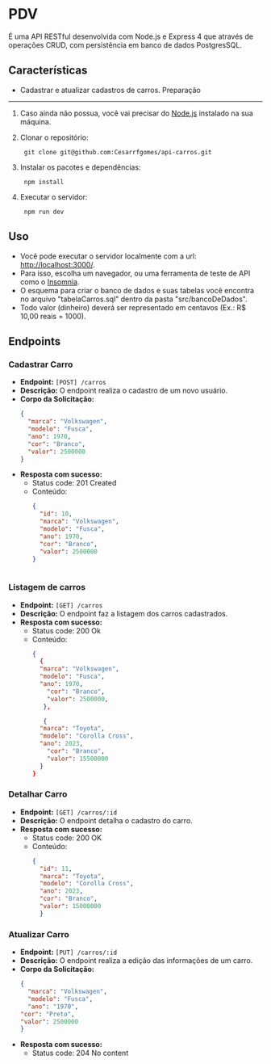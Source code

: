 # PDV 

É uma API RESTful desenvolvida com Node.js e Express 4 que através de operações CRUD, com persistência em banco de dados PostgresSQL.

Características
--------
- Cadastrar e atualizar cadastros de carros.
Preparação
---------------
1. Caso ainda não possua, você vai precisar do [Node.js](http://nodejs.org/) instalado na sua máquina.  
2. Clonar o repositório:

		git clone git@github.com:Cesarrfgomes/api-carros.git

3. Instalar os pacotes e dependências:

		npm install	

5. Executar o servidor:

		npm run dev

Uso
-----
- Você pode executar o servidor localmente com a url: [http://localhost:3000/](http://localhost:3000/). 
- Para isso, escolha um navegador, ou uma ferramenta de teste de API como o [Insomnia](http://www.[insomnia.rest]).
- O esquema para criar o banco de dados e suas tabelas você encontra no arquivo "tabelaCarros.sql" dentro da pasta "src/bancoDeDados".
- Todo valor (dinheiro) deverá ser representado em centavos (Ex.: R$ 10,00 reais = 1000).
  
## Endpoints

### Cadastrar Carro

- **Endpoint:** ```[POST] /carros```
- **Descrição:** O endpoint realiza o cadastro de um novo usuário.
- **Corpo da Solicitação:**
	```json
	{
	  "marca": "Volkswagen",
	  "modelo": "Fusca",
	  "ano": 1970,
      "cor": "Branco",
      "valor": 2500000
	}
	```
- **Resposta com sucesso:**
  - Status code: 201 Created 
  - Conteúdo:
    ```json
    {
	  "id": 10,
	  "marca": "Volkswagen",
	  "modelo": "Fusca",
	  "ano": 1970,
      "cor": "Branco",
      "valor": 2500000
	}
	  
    ```

### Listagem de carros

- **Endpoint:** ```[GET] /carros```
- **Descrição:** O endpoint faz a listagem dos carros cadastrados.
- **Resposta com sucesso:**
  - Status code: 200 Ok
  - Conteúdo:
	```json
	{
      {
  	  "marca": "Volkswagen",
  	  "modelo": "Fusca",
  	  "ano": 1970,
        "cor": "Branco",
        "valor": 2500000,
       },
  
       {
      "marca": "Toyota",
  	  "modelo": "Corolla Cross",
  	  "ano": 2023,
        "cor": "Branco",
        "valor": 15500000
      }
	}
 	```

### Detalhar Carro

- **Endpoint:** ```[GET] /carros/:id```
- **Descrição:** O endpoint detalha o cadastro do carro. 
- **Resposta com sucesso:**
  - Status code: 200 OK
  - Conteúdo:
    ```json
    {
  	  "id": 11,
  	  "marca": "Toyota",
  	  "modelo": "Corolla Cross",
  	  "ano": 2023,
      "cor": "Branco",
      "valor": 15000000
	  }
    ```
### Atualizar Carro

- **Endpoint:** ```[PUT] /carros/:id```
- **Descrição:** O endpoint realiza a edição das informações de um carro.
- **Corpo da Solicitação:**
	```json
	{
	  "marca": "Volkswagen",
	  "modelo": "Fusca",
	  "ano": "1970",
    "cor": "Preto",
    "valor": 2500000
	}
	```
- **Resposta com sucesso:**
  - Status code: 204 No content 
    


